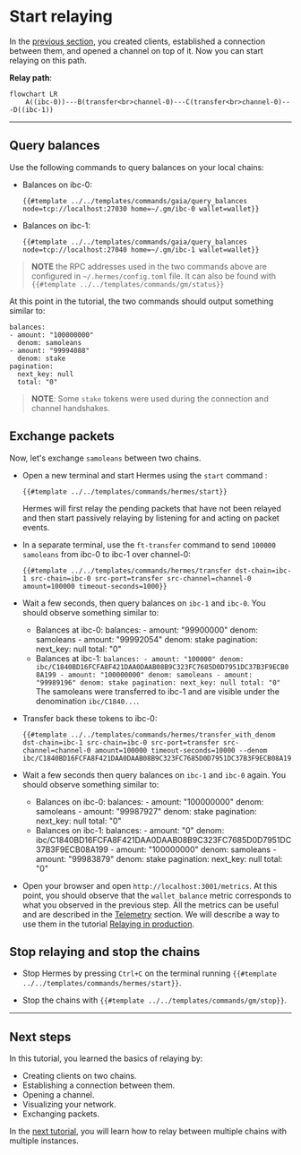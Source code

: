 # Start relaying

In the [previous section](./add-a-new-relay-path.md), you created clients,
established a connection between them, and opened a channel on top of it. Now
you can start relaying on this path.

**Relay path**:

```mermaid
flowchart LR
    A((ibc-0))---B(transfer<br>channel-0)---C(transfer<br>channel-0)---D((ibc-1))
```

***

## Query balances

Use the following commands to query balances on your local chains:

*   Balances on ibc-0:

    ```shell
    {{#template ../../templates/commands/gaia/query_balances node=tcp://localhost:27030 home=~/.gm/ibc-0 wallet=wallet}}
    ```

*   Balances on ibc-1:

    ```shell
    {{#template ../../templates/commands/gaia/query_balances node=tcp://localhost:27040 home=~/.gm/ibc-1 wallet=wallet}}
    ```

> **NOTE** the RPC addresses used in the two commands above are configured in
> `~/.hermes/config.toml` file. It can also be found with
> `{{#template ../../templates/commands/gm/status}}`

At this point in the tutorial, the two commands should output something similar
to:

    balances:
    - amount: "100000000"
      denom: samoleans
    - amount: "99994088"
      denom: stake
    pagination:
      next_key: null
      total: "0"

> **NOTE**: Some `stake` tokens were used during the connection and channel
> handshakes.

## Exchange packets

Now, let's exchange `samoleans` between two chains.

*   Open a new terminal and start Hermes using the `start` command :

    ```shell
    {{#template ../../templates/commands/hermes/start}}
    ```

    Hermes will first relay the pending packets that have not been relayed and
    then start passively relaying by listening for and acting on packet events.

*   In a separate terminal, use the `ft-transfer` command to send
    `100000 samoleans` from ibc-0 to ibc-1 over channel-0:

    ```shell
    {{#template ../../templates/commands/hermes/transfer dst-chain=ibc-1 src-chain=ibc-0 src-port=transfer src-channel=channel-0 amount=100000 timeout-seconds=1000}}
    ```

*   Wait a few seconds, then query balances on `ibc-1` and `ibc-0`. You should
    observe something similar to:

    *   Balances at ibc-0:
            balances:
            - amount: "99900000"
            denom: samoleans
            - amount: "99992054"
            denom: stake
            pagination:
            next_key: null
            total: "0"
    *   Balances at ibc-1:
        `balances: - amount: "100000" denom: ibc/C1840BD16FCFA8F421DAA0DAAB08B9C323FC7685D0D7951DC37B3F9ECB08A199 - amount: "100000000" denom: samoleans - amount: "99989196" denom: stake pagination: next_key: null total: "0"`
        The samoleans were transferred to ibc-1 and are visible under the
        denomination `ibc/C1840...`.

*   Transfer back these tokens to ibc-0:
    ```shell
    {{#template ../../templates/commands/hermes/transfer_with_denom dst-chain=ibc-1 src-chain=ibc-0 src-port=transfer src-channel=channel-0 amount=100000 timeout-seconds=10000 --denom ibc/C1840BD16FCFA8F421DAA0DAAB08B9C323FC7685D0D7951DC37B3F9ECB08A199}}
    ```

*   Wait a few seconds then query balances on `ibc-1` and `ibc-0` again. You
    should observe something similar to:
    *   Balances on ibc-0:
            balances:
            - amount: "100000000"
            denom: samoleans
            - amount: "99987927"
            denom: stake
            pagination:
            next_key: null
            total: "0"
    *   Balances on ibc-1:
            balances:
            - amount: "0"
            denom: ibc/C1840BD16FCFA8F421DAA0DAAB08B9C323FC7685D0D7951DC37B3F9ECB08A199
            - amount: "100000000"
            denom: samoleans
            - amount: "99983879"
            denom: stake
            pagination:
            next_key: null
            total: "0"

*   Open your browser and open `http://localhost:3001/metrics`. At this point, you
    should observe that the `wallet_balance` metric corresponds to what you
    observed in the previous step. All the metrics can be useful and are described
    in the [Telemetry](../../documentation/telemetry/index.md) section. We will
    describe a way to use them in the tutorial
    [Relaying in production](../production/index.md).

## Stop relaying and stop the chains

*   Stop Hermes by pressing `Ctrl+C` on the terminal running
    `{{#template ../../templates/commands/hermes/start}}`.

*   Stop the chains with `{{#template ../../templates/commands/gm/stop}}`.

***

## Next steps

In this tutorial, you learned the basics of relaying by:

*   Creating clients on two chains.
*   Establishing a connection between them.
*   Opening a channel.
*   Visualizing your network.
*   Exchanging packets.

In the [next tutorial](../more-chains/index.md), you will learn how to relay
between multiple chains with multiple instances.
